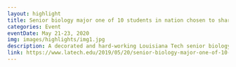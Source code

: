 ```yaml
---
layout: highlight
title: Senior biology major one of 10 students in nation chosen to share importance of research with lawmakers
categories: Event
eventDate: May 21-23, 2020
img: images/highlights/img1.jpg
description: A decorated and hard-working Louisiana Tech senior biology major, Conner Hartupee will visit Washington, D.C., May 21-23 as one of only 10 students from throughout the country to participate in a highly competitive nationally funded program that helps new generations of young researchers communicate the importance of research.
link: https://www.latech.edu/2019/05/20/senior-biology-major-one-of-10-students-in-nation-chosen-to-share-importance-of-research-with-lawmakers/
---
```

